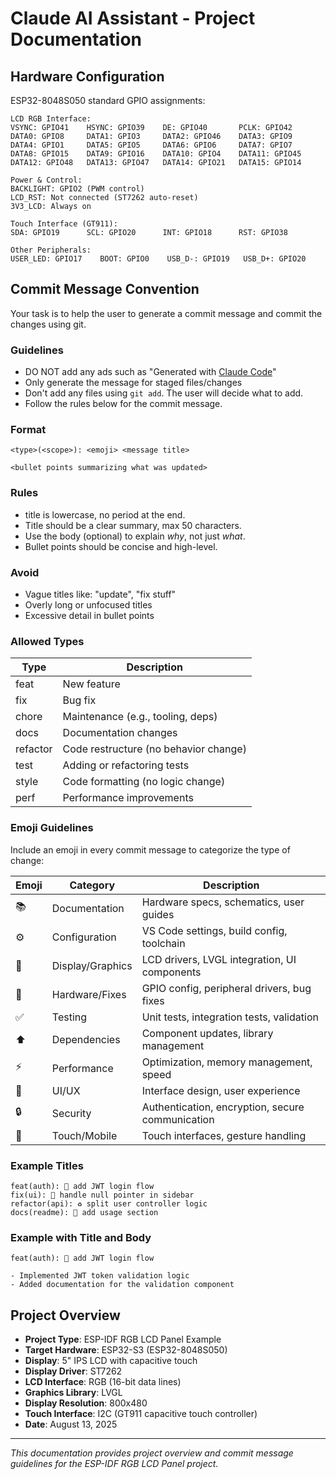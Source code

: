 # Claude AI Assistant - Project Documentation

## Hardware Configuration
ESP32-8048S050 standard GPIO assignments:
```
LCD RGB Interface:
VSYNC: GPIO41    HSYNC: GPIO39    DE: GPIO40       PCLK: GPIO42
DATA0: GPIO8     DATA1: GPIO3     DATA2: GPIO46    DATA3: GPIO9
DATA4: GPIO1     DATA5: GPIO5     DATA6: GPIO6     DATA7: GPIO7
DATA8: GPIO15    DATA9: GPIO16    DATA10: GPIO4    DATA11: GPIO45
DATA12: GPIO48   DATA13: GPIO47   DATA14: GPIO21   DATA15: GPIO14

Power & Control:
BACKLIGHT: GPIO2 (PWM control)
LCD_RST: Not connected (ST7262 auto-reset)
3V3_LCD: Always on

Touch Interface (GT911):
SDA: GPIO19      SCL: GPIO20      INT: GPIO18      RST: GPIO38

Other Peripherals:
USER_LED: GPIO17    BOOT: GPIO0    USB_D-: GPIO19   USB_D+: GPIO20
```

## Commit Message Convention

Your task is to help the user to generate a commit message and commit the changes using git.

### Guidelines

- DO NOT add any ads such as "Generated with [Claude Code](https://claude.ai/code)"
- Only generate the message for staged files/changes
- Don't add any files using `git add`. The user will decide what to add.
- Follow the rules below for the commit message.

### Format

```
<type>(<scope>): <emoji> <message title>

<bullet points summarizing what was updated>
```

### Rules

* title is lowercase, no period at the end.
* Title should be a clear summary, max 50 characters.
* Use the body (optional) to explain *why*, not just *what*.
* Bullet points should be concise and high-level.

### Avoid

* Vague titles like: "update", "fix stuff"
* Overly long or unfocused titles
* Excessive detail in bullet points

### Allowed Types

| Type     | Description                           |
| -------- | ------------------------------------- |
| feat     | New feature                           |
| fix      | Bug fix                               |
| chore    | Maintenance (e.g., tooling, deps)     |
| docs     | Documentation changes                 |
| refactor | Code restructure (no behavior change) |
| test     | Adding or refactoring tests           |
| style    | Code formatting (no logic change)     |
| perf     | Performance improvements              |

### Emoji Guidelines

Include an emoji in every commit message to categorize the type of change:

| Emoji | Category | Description |
| ----- | -------- | ----------- |
| 📚 | Documentation | Hardware specs, schematics, user guides |
| ⚙️ | Configuration | VS Code settings, build config, toolchain |
| 💄 | Display/Graphics | LCD drivers, LVGL integration, UI components |
| 🔧 | Hardware/Fixes | GPIO config, peripheral drivers, bug fixes |
| ✅ | Testing | Unit tests, integration tests, validation |
| ⬆️ | Dependencies | Component updates, library management |
| ⚡ | Performance | Optimization, memory management, speed |
| 🎨 | UI/UX | Interface design, user experience |
| 🔒 | Security | Authentication, encryption, secure communication |
| 📱 | Touch/Mobile | Touch interfaces, gesture handling |

### Example Titles

```
feat(auth): 🔑 add JWT login flow
fix(ui): 🐛 handle null pointer in sidebar
refactor(api): ♻️ split user controller logic
docs(readme): 📝 add usage section
```

### Example with Title and Body

```
feat(auth): 🔑 add JWT login flow

- Implemented JWT token validation logic
- Added documentation for the validation component
```

## Project Overview
- **Project Type**: ESP-IDF RGB LCD Panel Example
- **Target Hardware**: ESP32-S3 (ESP32-8048S050)
- **Display**: 5" IPS LCD with capacitive touch
- **Display Driver**: ST7262
- **LCD Interface**: RGB (16-bit data lines)
- **Graphics Library**: LVGL
- **Display Resolution**: 800x480
- **Touch Interface**: I2C (GT911 capacitive touch controller)
- **Date**: August 13, 2025

---
*This documentation provides project overview and commit message guidelines for the ESP-IDF RGB LCD Panel project.*
